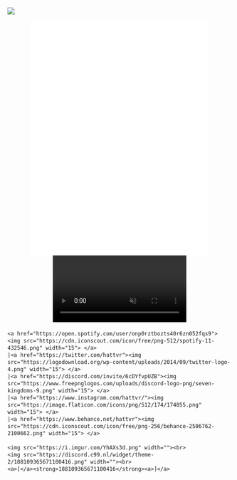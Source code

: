<img align="center" src="https://i.imgur.com/Vrj7p8y.png">

<p align="center">
    <img align="center" src="/github-metrics.svg" alt="Metrics" width="400"><br>
    <video muted="" loop="" autoplay="" controls=""><source src="https://files.catbox.moe/pzou5a.mp4" type="video/webm">Your browser does not support the video tag</video><br>

    <a href="https://open.spotify.com/user/onp0rztbozts40r6zn052fqs9"> <img src="https://cdn.iconscout.com/icon/free/png-512/spotify-11-432546.png" width="15"> </a>
    |<a href="https://twitter.com/hattvr"><img src="https://logodownload.org/wp-content/uploads/2014/09/twitter-logo-4.png" width="15"> </a>
    |<a href="https://discord.com/invite/6cDYfvpUZB"><img src="https://www.freepnglogos.com/uploads/discord-logo-png/seven-kingdoms-9.png" width="15"> </a>
    |<a href="https://www.instagram.com/hattvr/"><img src="https://image.flaticon.com/icons/png/512/174/174855.png" width="15"> </a>
    |<a href="https://www.behance.net/hattvr"><img src="https://cdn.iconscout.com/icon/free/png-256/behance-2506762-2100662.png" width="15"> </a>

    <img src="https://i.imgur.com/YhAXs3d.png" width=""><br>
    <img src="https://discord.c99.nl/widget/theme-2/188109365671100416.png" width=""><br>
    <a>[</a><strong>188109365671100416</strong><a>]</a>
</p